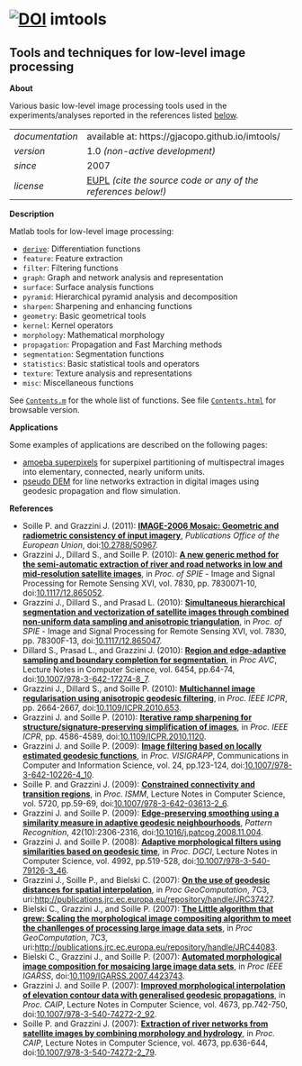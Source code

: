 [![DOI](https://zenodo.org/badge/DOI/10.5281/zenodo.322421.svg)](https://doi.org/10.5281/zenodo.322421)
imtools
=======

Tools and techniques for low-level image processing
---

**About**

Various basic low-level image processing tools used in the experiments/analyses reported in the references listed [below](#References).

<table align="center">
    <tr> <td align="left"><i>documentation</i></td> <td align="left">available at: https://gjacopo.github.io/imtools/</td> </tr> 
    <tr> <td align="left"><i>version</i></td> <td align="left">1.0 <i>(non-active development)</i> </td> </tr> 
    <tr> <td align="left"><i>since</i></td> <td align="left">2007</td> </tr> 
    <tr> <td align="left"><i>license</i></td> <td align="left"><a href="https://joinup.ec.europa.eu/sites/default/files/eupl1.1.-licence-en_0.pdfEUPL">EUPL</a>  <i>(cite the source code or any of the references below!)</i> </td> </tr> 
</table>

**Description**

Matlab tools for low-level image processing:
* [`derive`](derive/):  Differentiation functions
* `feature`:  Feature extraction
* `filter`:  Filtering functions
* `graph`:  Graph and network analysis and representation
* `surface`:  Surface analysis functions
* `pyramid`:  Hierarchical pyramid analysis and decomposition		
* `sharpen`:  Sharpening and enhancing functions		 
* `geometry`:  Basic geometrical tools 	
* `kernel`:  Kernel operators
* `morphology`:  Mathematical morphology
* `propagation`:  Propagation and Fast Marching methods
* `segmentation`:  Segmentation functions	
* `statistics`:  Basic statistical tools and operators
* `texture`:  Texture analysis and representations		
* `misc`:  Miscellaneous functions	

See [`Contents.m`](Contents.m) for the whole list of functions. See file [`Contents.html`](https://gjacopo.github.io/imtools/Contents.html) for browsable version.

**Applications** 

Some examples of applications are described on the following pages:
* [amoeba superpixels](apps/amoebapix/) for superpixel partitioning of multispectral images into elementary, connected, nearly uniform units.
* [pseudo DEM](apps/geopdem/) for line networks extraction in digital images using geodesic propagation and flow simulation.

**<a name="References"></a>References** 

* Soille P. and Grazzini J. (2011): [**IMAGE-2006 Mosaic: Geometric and radiometric consistency of input imagery**](http://publications.jrc.ec.europa.eu/repository/bitstream/JRC49168/lbne23636enn.pdf), _Publications Office of the European Union_, doi:[10.2788/50967](http://dx.doi.org/10.2788/50967).
* Grazzini J., Dillard S., and Soille P. (2010): [**A new generic method for the semi-automatic extraction of river and road networks in low and mid-resolution satellite images**](http://spiedigitallibrary.org/proceedings/resource/2/psisdg/7830/1/783007_1), in _Proc. of SPIE_ - Image and Signal Processing for Remote Sensing XVI, vol. 7830, pp. 7830071-10, doi:[10.1117/12.865052](http://dx.doi.org/10.1117/12.865052).
* Grazzini J., Dillard S., and Prasad L. (2010): [**Simultaneous hierarchical segmentation and vectorization of satellite images through combined non-uniform data sampling and anisotropic triangulation**](https://spie.org/Publications/Proceedings/Paper/10.1117/12.865047), in _Proc. of SPIE_ - Image and Signal Processing for Remote Sensing XVI, vol. 7830, pp. 78300F-13, doi:[10.1117/12.865047](http://dx.doi.org/10.1117/12.865047).
* Dillard S., Prasad L., and Grazzini J. (2010): [**Region and edge-adaptive sampling and boundary completion for segmentation**](http://link.springer.com/chapter/10.1007/978-3-642-17274-8_7), in _Proc AVC_, Lecture Notes in Computer Science, vol. 6454, pp.64-74, doi:[10.1007/978-3-642-17274-8_7](http://dx.doi.org/10.1007/978-3-642-17274-8_7).
* Grazzini J., Dillard S., and Soille P. (2010): [**Multichannel image regularisation using anisotropic geodesic filtering**](http://ieeexplore.ieee.org/xpls/abs_all.jsp?arnumber=5596008), in _Proc. IEEE ICPR_, pp. 2664-2667, doi:[10.1109/ICPR.2010.653](http://dx.doi.org/10.1109/ICPR.2010.653).
* Grazzini J. and Soille P. (2010): [**Iterative ramp sharpening for structure/signature-preserving simplification of images**](http://ieeexplore.ieee.org/xpls/abs_all.jsp?arnumber=5597348), in _Proc. IEEE ICPR_, pp. 4586-4589, doi:[10.1109/ICPR.2010.1120](http://dx.doi.org/10.1109/ICPR.2010.1120).
* Grazzini J.  and Soille P. (2009): [**Image filtering based on locally estimated geodesic functions**](http://www.springerlink.com/content/v264v11754004500), in _Proc. VISIGRAPP_, Communications in Computer and Information Science, vol. 24, pp.123-124, doi:[10.1007/978-3-642-10226-4_10](http://dx.doi.org/10.1007/978-3-642-10226-4_10).
* Soille P. and Grazzini J. (2009): [**Constrained connectivity and transition regions**](http://www.springerlink.com/content/g6h8mk8447041532/), in _Proc. ISMM_, Lecture Notes in Computer Science, vol. 5720, pp.59-69, doi:[10.1007/978-3-642-03613-2_6](http://dx.doi.org/10.1007/978-3-642-03613-2_6).
* Grazzini J. and Soille P. (2009): [**Edge-preserving smoothing using a similarity measure in adaptive geodesic neighbourhoods**](http://www.sciencedirect.com/science/article/pii/S003132030800469X), _Pattern Recognition_, 42(10):2306-2316, doi:[10.1016/j.patcog.2008.11.004](http://dx.doi.org/10.1016/j.patcog.2008.11.004).
* Grazzini J.  and Soille P. (2008): [**Adaptive morphological filters using similarities based on geodesic time**](http://www.springerlink.com/content/f6v62233xqkklq72), in _Proc. DGCI_, Lecture Notes in Computer Science, vol. 4992, pp.519-528, doi:[10.1007/978-3-540-79126-3_46](http://dx.doi.org/10.1007/978-3-540-79126-3_46).
* Grazzini J., Soille P., and Bielski C. (2007): [**On the use of geodesic distances for spatial interpolation**](http://www.geocomputation.org/2007/7C-Spatial_statistics_3/7C3.pdf), in _Proc GeoComputation_, 7C3, uri:http://publications.jrc.ec.europa.eu/repository/handle/JRC37427.
* Bielski C., Grazzini J., and Soille P. (2007): [**The Little algorithm that grew: Scaling the morphological image compositing algorithm to meet the chanllenges of processing large image data sets**](http://www.geocomputation.org/2007/1A-Remote_Sensing_1/1A5.pdf), in _Proc GeoComputation_, 7C3, uri:http://publications.jrc.ec.europa.eu/repository/handle/JRC44083.
* Bielski C., Grazzini J., and Soille P. (2007): [**Automated morphological image composition for mosaicing large image data sets**](http://ieeexplore.ieee.org/document/4423743/), in _Proc IEEE IGARSS_, doi:[10.1109/IGARSS.2007.4423743](http://dx.doi.org/10.1109/IGARSS.2007.4423743).
* Grazzini J. and Soille P. (2007): [**Improved morphological interpolation of elevation contour data with generalised geodesic propagations**](http://link.springer.com/chapter/10.1007%2F978-3-540-74272-2_92), in _Proc. CAIP_, Lecture Notes in Computer Science, vol. 4673, pp.742-750, doi:[10.1007/978-3-540-74272-2_92](http://dx.doi.org/10.1007/978-3-540-74272-2_92).
* Soille P. and Grazzini J. (2007): [**Extraction of river networks from satellite images by combining morphology and hydrology**](http://link.springer.com/chapter/10.1007%2F978-3-540-74272-2_79), in _Proc. CAIP_, Lecture Notes in Computer Science, vol. 4673, pp.636-644, doi:[10.1007/978-3-540-74272-2_79](http://dx.doi.org/10.1007/978-3-540-74272-2_79).
